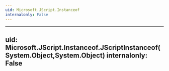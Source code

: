 ```yaml
---
uid: Microsoft.JScript.Instanceof
internalonly: False
---
```


---
uid: Microsoft.JScript.Instanceof.JScriptInstanceof(System.Object,System.Object)
internalonly: False
---

